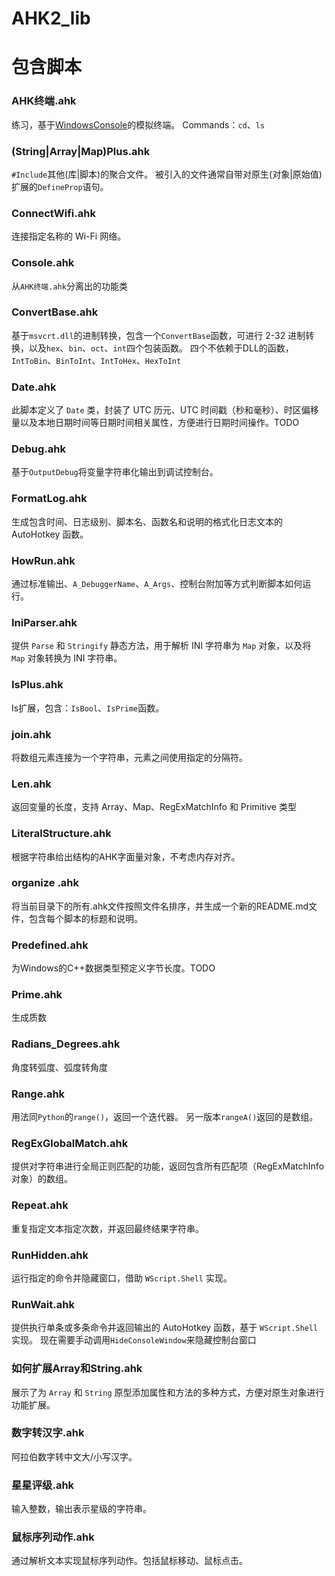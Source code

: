 # AHK2_lib

# 包含脚本
### AHK终端.ahk
练习，基于[WindowsConsole](https://learn.microsoft.com/zh-cn/windows/console/)的模拟终端。
Commands：`cd`、`ls`

### (String|Array|Map)Plus.ahk
`#Include`其他(库|脚本)的聚合文件。
被引入的文件通常自带对原生(对象|原始值)扩展的`DefineProp`语句。

### ConnectWifi.ahk
连接指定名称的 Wi-Fi 网络。

### Console.ahk
从`AHK终端.ahk`分离出的功能类

### ConvertBase.ahk
基于`msvcrt.dll`的进制转换，包含一个`ConvertBase`函数，可进行 2-32 进制转换，以及`hex`、`bin`、`oct`、`int`四个包装函数。
四个不依赖于DLL的函数，`IntToBin`、`BinToInt`、`IntToHex`、`HexToInt`

### Date.ahk
此脚本定义了 `Date` 类，封装了 UTC 历元、UTC 时间戳（秒和毫秒）、时区偏移量以及本地日期时间等日期时间相关属性，方便进行日期时间操作。TODO

### Debug.ahk
基于`OutputDebug`将变量字符串化输出到调试控制台。

### FormatLog.ahk
生成包含时间、日志级别、脚本名、函数名和说明的格式化日志文本的 AutoHotkey 函数。

### HowRun.ahk
通过标准输出、`A_DebuggerName`、`A_Args`、控制台附加等方式判断脚本如何运行。

### IniParser.ahk
提供 `Parse` 和 `Stringify` 静态方法，用于解析 INI 字符串为 `Map` 对象，以及将 `Map` 对象转换为 INI 字符串。

### IsPlus.ahk
Is扩展，包含：`IsBool`、`IsPrime`函数。

### join.ahk
将数组元素连接为一个字符串，元素之间使用指定的分隔符。

### Len.ahk
返回变量的长度，支持 Array、Map、RegExMatchInfo 和 Primitive 类型

### LiteralStructure.ahk
根据字符串给出结构的AHK字面量对象，不考虑内存对齐。

### organize .ahk
将当前目录下的所有.ahk文件按照文件名排序，并生成一个新的README.md文件，包含每个脚本的标题和说明。

### Predefined.ahk
为Windows的C++数据类型预定义字节长度。TODO

### Prime.ahk
生成质数

### Radians_Degrees.ahk
角度转弧度、弧度转角度

### Range.ahk
用法同`Python`的`range()`，返回一个迭代器。
另一版本`rangeA()`返回的是数组。

### RegExGlobalMatch.ahk
提供对字符串进行全局正则匹配的功能，返回包含所有匹配项（RegExMatchInfo 对象）的数组。

### Repeat.ahk
重复指定文本指定次数，并返回最终结果字符串。

### RunHidden.ahk
运行指定的命令并隐藏窗口，借助 `WScript.Shell` 实现。

### RunWait.ahk
提供执行单条或多条命令并返回输出的 AutoHotkey 函数，基于 `WScript.Shell` 实现。
现在需要手动调用`HideConsoleWindow`来隐藏控制台窗口

### 如何扩展Array和String.ahk
展示了为 `Array` 和 `String` 原型添加属性和方法的多种方式，方便对原生对象进行功能扩展。

### 数字转汉字.ahk
阿拉伯数字转中文大/小写汉字。

### 星星评级.ahk
输入整数，输出表示星级的字符串。

### 鼠标序列动作.ahk
通过解析文本实现鼠标序列动作。包括鼠标移动、鼠标点击。

